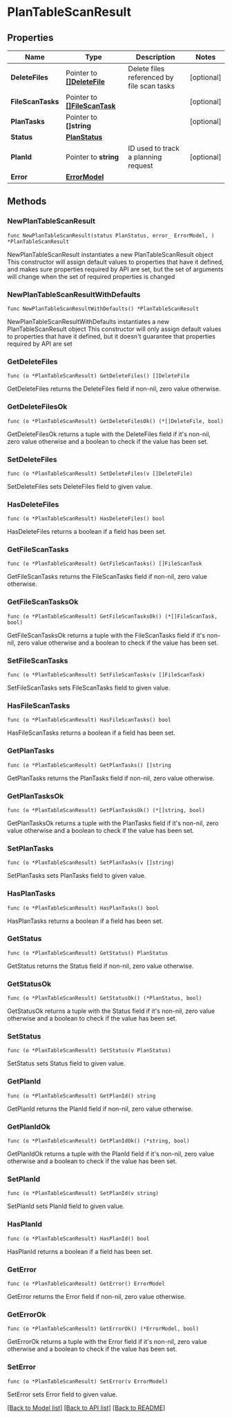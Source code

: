 # PlanTableScanResult

## Properties

Name | Type | Description | Notes
------------ | ------------- | ------------- | -------------
**DeleteFiles** | Pointer to [**[]DeleteFile**](DeleteFile.md) | Delete files referenced by file scan tasks | [optional] 
**FileScanTasks** | Pointer to [**[]FileScanTask**](FileScanTask.md) |  | [optional] 
**PlanTasks** | Pointer to **[]string** |  | [optional] 
**Status** | [**PlanStatus**](PlanStatus.md) |  | 
**PlanId** | Pointer to **string** | ID used to track a planning request | [optional] 
**Error** | [**ErrorModel**](ErrorModel.md) |  | 

## Methods

### NewPlanTableScanResult

`func NewPlanTableScanResult(status PlanStatus, error_ ErrorModel, ) *PlanTableScanResult`

NewPlanTableScanResult instantiates a new PlanTableScanResult object
This constructor will assign default values to properties that have it defined,
and makes sure properties required by API are set, but the set of arguments
will change when the set of required properties is changed

### NewPlanTableScanResultWithDefaults

`func NewPlanTableScanResultWithDefaults() *PlanTableScanResult`

NewPlanTableScanResultWithDefaults instantiates a new PlanTableScanResult object
This constructor will only assign default values to properties that have it defined,
but it doesn't guarantee that properties required by API are set

### GetDeleteFiles

`func (o *PlanTableScanResult) GetDeleteFiles() []DeleteFile`

GetDeleteFiles returns the DeleteFiles field if non-nil, zero value otherwise.

### GetDeleteFilesOk

`func (o *PlanTableScanResult) GetDeleteFilesOk() (*[]DeleteFile, bool)`

GetDeleteFilesOk returns a tuple with the DeleteFiles field if it's non-nil, zero value otherwise
and a boolean to check if the value has been set.

### SetDeleteFiles

`func (o *PlanTableScanResult) SetDeleteFiles(v []DeleteFile)`

SetDeleteFiles sets DeleteFiles field to given value.

### HasDeleteFiles

`func (o *PlanTableScanResult) HasDeleteFiles() bool`

HasDeleteFiles returns a boolean if a field has been set.

### GetFileScanTasks

`func (o *PlanTableScanResult) GetFileScanTasks() []FileScanTask`

GetFileScanTasks returns the FileScanTasks field if non-nil, zero value otherwise.

### GetFileScanTasksOk

`func (o *PlanTableScanResult) GetFileScanTasksOk() (*[]FileScanTask, bool)`

GetFileScanTasksOk returns a tuple with the FileScanTasks field if it's non-nil, zero value otherwise
and a boolean to check if the value has been set.

### SetFileScanTasks

`func (o *PlanTableScanResult) SetFileScanTasks(v []FileScanTask)`

SetFileScanTasks sets FileScanTasks field to given value.

### HasFileScanTasks

`func (o *PlanTableScanResult) HasFileScanTasks() bool`

HasFileScanTasks returns a boolean if a field has been set.

### GetPlanTasks

`func (o *PlanTableScanResult) GetPlanTasks() []string`

GetPlanTasks returns the PlanTasks field if non-nil, zero value otherwise.

### GetPlanTasksOk

`func (o *PlanTableScanResult) GetPlanTasksOk() (*[]string, bool)`

GetPlanTasksOk returns a tuple with the PlanTasks field if it's non-nil, zero value otherwise
and a boolean to check if the value has been set.

### SetPlanTasks

`func (o *PlanTableScanResult) SetPlanTasks(v []string)`

SetPlanTasks sets PlanTasks field to given value.

### HasPlanTasks

`func (o *PlanTableScanResult) HasPlanTasks() bool`

HasPlanTasks returns a boolean if a field has been set.

### GetStatus

`func (o *PlanTableScanResult) GetStatus() PlanStatus`

GetStatus returns the Status field if non-nil, zero value otherwise.

### GetStatusOk

`func (o *PlanTableScanResult) GetStatusOk() (*PlanStatus, bool)`

GetStatusOk returns a tuple with the Status field if it's non-nil, zero value otherwise
and a boolean to check if the value has been set.

### SetStatus

`func (o *PlanTableScanResult) SetStatus(v PlanStatus)`

SetStatus sets Status field to given value.


### GetPlanId

`func (o *PlanTableScanResult) GetPlanId() string`

GetPlanId returns the PlanId field if non-nil, zero value otherwise.

### GetPlanIdOk

`func (o *PlanTableScanResult) GetPlanIdOk() (*string, bool)`

GetPlanIdOk returns a tuple with the PlanId field if it's non-nil, zero value otherwise
and a boolean to check if the value has been set.

### SetPlanId

`func (o *PlanTableScanResult) SetPlanId(v string)`

SetPlanId sets PlanId field to given value.

### HasPlanId

`func (o *PlanTableScanResult) HasPlanId() bool`

HasPlanId returns a boolean if a field has been set.

### GetError

`func (o *PlanTableScanResult) GetError() ErrorModel`

GetError returns the Error field if non-nil, zero value otherwise.

### GetErrorOk

`func (o *PlanTableScanResult) GetErrorOk() (*ErrorModel, bool)`

GetErrorOk returns a tuple with the Error field if it's non-nil, zero value otherwise
and a boolean to check if the value has been set.

### SetError

`func (o *PlanTableScanResult) SetError(v ErrorModel)`

SetError sets Error field to given value.



[[Back to Model list]](../README.md#documentation-for-models) [[Back to API list]](../README.md#documentation-for-api-endpoints) [[Back to README]](../README.md)


